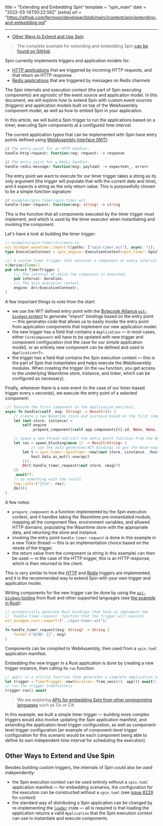 title = "Extending and Embedding Spin"
template = "spin_main"
date = "2022-03-14T00:22:56Z"
[extra]
url = "https://github.com/fermyon/developer/blob/main//content/spin/extending-and-embedding.md"

---
- [Other Ways to Extend and Use Spin](#other-ways-to-extend-and-use-spin)

> The complete example for extending and embedding Spin [can be found on GitHub](https://github.com/fermyon/spin/tree/main/examples/spin-timer).

Spin currently implements triggers and application models for:

- [HTTP applications](./http-trigger.md) that are triggered by incoming HTTP
requests, and that return an HTTP response
- [Redis applications](./redis-trigger.md) that are triggered by messages on Redis
channels

The Spin internals and execution context (the part of Spin executing
components) are agnostic of the event source and application model.
In this document, we will explore how to extend Spin with custom event sources
(triggers) and application models built on top of the WebAssembly component
model, as well as how to embed Spin in your application.

In this article, we will build a Spin trigger to run the applications based on a
timer, executing Spin components at a configured time interval.

The current application types that can be implemented with Spin have entry points
defined using
[WebAssembly Interface (WIT)](https://github.com/WebAssembly/component-model/blob/main/design/mvp/WIT.md):

<!-- @nocpy -->

```fsharp
// The entry point for an HTTP handler.
handle-http-request: function(req: request) -> response

// The entry point for a Redis handler.
handle-redis-message: function(msg: payload) -> expected<_, error>
```

The entry point we want to execute for our timer trigger takes a string as its
only argument (the trigger will populate that with the current date and time),
and it expects a string as the only return value. This is purposefully chosen
to be a simple function signature:

<!-- @nocpy -->

```fsharp
// examples/spin-timer/spin-timer.wit
handle-timer-request: function(msg: string) -> string
```

This is the function that all components executed by the timer trigger must
implement, and which is used by the timer executor when instantiating and
invoking the component.

Let's have a look at building the timer trigger:

<!-- @nocpy -->

```rust
// examples/spin-timer/src/main.rs
wit_bindgen_wasmtime::import!({paths: ["spin-timer.wit"], async: *});
type ExecutionContext = spin_engine::ExecutionContext<spin_timer::SpinTimerData>;

/// A custom timer trigger that executes a component on every interval.
#[derive(Clone)]
pub struct TimerTrigger {
    /// The interval at which the component is executed.
    pub interval: Duration,
    /// The Spin execution context.
    engine: Arc<ExecutionContext>,
}
```

A few important things to note from the start:

- we use the WIT defined entry point with the
[Bytecode Alliance `wit-bindgen` project](https://github.com/bytecodealliance/wit-bindgen)
to generate "import" bindings based on the entry point — this generates code that
allows us to easily invoke the entry point from application components that
implement our new application model.
- the new trigger has a field that contains a `Application` —
in most cases, either `CoreComponent` will have to be updated with new trigger
and component configuration (not the case for our simple application model),
or an entirely new component can be defined and used in `Application<T>`.
- the trigger has a field that contains the Spin execution context — this is the
part of Spin that instantiates and helps execute the WebAssembly modules. When
creating the trigger (in the `new` function, you get access to the underlying
Wasmtime store, instance, and linker, which can be configured as necessary).

Finally, whenever there is a new event (in the case of our timer-based trigger
every `n` seconds), we execute the entry point of a selected component:

<!-- @nocpy -->

```rust
/// Execute the first component in the application manifest.
async fn handle(&self, msg: String) -> Result<()> {
    // create a new Wasmtime store and instance based on the first component's WebAssembly module.
    let (mut store, instance) =
        self.engine
            .prepare_component(&self.app.components[0].id, None, None, None, None)?;

    // spawn a new thread and call the entry point function from the WebAssembly module 
    let res = spawn_blocking(move || -> Result<String> {
            // use the auto-generated WIT bindings to get the Wasm exports and call the `handle-timer-request` function.
        let t = spin_timer::SpinTimer::new(&mut store, &instance, |host| {
            host.data.as_mut().unwrap()
        })?;
        Ok(t.handle_timer_request(&mut store, &msg)?)
    })
    .await??;
    // do something with the result.
    log::info!("{}\n", res);
    Ok(())
}
```

A few notes:

- `prepare_component` is a function implemented by the Spin execution context,
and it handles taking the Wasmtime pre-instantiated module, mapping all the
component files, environment variables, and allowed HTTP domains, populating
the Wasmtime store with the appropriate data, and returning the store and instance.
- invoking the entry point `handle-timer-request` is done in this example in a new Tokio thread —
this is an implementation choice based on the needs of the trigger.
- the return value from the component (a string in this example) can then be
used — in the case of the HTTP trigger, this is an HTTP response, which is then
returned to the client.

This is very similar to how the [HTTP](./http-trigger.md) and [Redis](./redis-trigger.md)
triggers are implemented, and it is the recommended way to extend Spin with your
own trigger and application model.

Writing components for the new trigger can be done by using the
[`wit-bindgen` tooling](https://github.com/bytecodealliance/wit-bindgen) from
Rust and other supported languages (see [the example in Rust](https://github.com/fermyon/spin/tree/main/examples/spin-timer/app-example)):

<!-- @nocpy -->

```rust
// automatically generate Rust bindings that help us implement the 
// `handle-timer-request` function that the trigger will execute.
wit_bindgen_rust::export!("../spin-timer.wit");
...
fn handle_timer_request(msg: String) -> String {
    format!("ECHO: {}", msg)
}
```

Components can be compiled to WebAssembly, then used from a `spin.toml`
application manifest.

Embedding the new trigger in a Rust application is done by creating a new trigger
instance, then calling its `run` function:

<!-- @nocpy -->

```rust
// app() is a utility function that generates a complete application configuration.
let trigger = TimerTrigger::new(Duration::from_secs(1), app()).await?;
// run the trigger indefinitely
trigger.run().await
```

> We are exploring [APIs for embedding Spin from other programming languages](https://github.com/fermyon/spin/issues/197)
> such as Go or C#.

In this example, we built a simple timer trigger — building more complex triggers
would also involve updating the Spin application manifest, and extending
the application-level trigger configuration, as well as component-level
trigger configuration (an example of component-level trigger configuration
for this scenario would be each component being able to define its own
independent time interval for scheduling the execution).

## Other Ways to Extend and Use Spin

Besides building custom triggers, the internals of Spin could also be used independently:

- the Spin execution context can be used entirely without a `spin.toml` application manifest — for embedding scenarios, the configuration for the
execution can be constructed without a `spin.toml` (see [issue #229](https://github.com/fermyon/spin/issues/229) for context)
- the standard way of distributing a Spin application can be changed by re-implementing the [`loader`](https://github.com/fermyon/spin/tree/main/crates/loader) crate — all is required is that loading the application returns a valid `Application` that the Spin execution context can use to instantiate and execute components.
